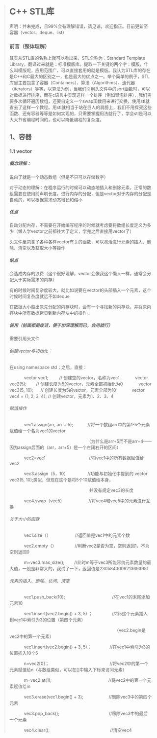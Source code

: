 > # C++ STL库
> 
> 声明：并未完成，且99%会有理解错误，请见谅，欢迎指正。目前更新至容器（vector、deque、list） 
> 
> ### 前言（整体理解）
> 
> 其实从STL库的名称上就可以看出来，STL全称为：Standard Template Library，翻译过来就是：标准模版库。提取一下关键的两个字：模版，什么叫模版呢，应用范围广、可以直接套用的就是模版。我认为STL库的存在是C++和C最大的区别之一，也是最大的优点之一。举个简单的例子，STL库里主要包含了容器（Containers）、算法（Algorithms）、迭代器（iterators）等等，以算法为例，当我们引用<algorithm>头文件中的sort函数时，可以对数据进行排序，而在c语言中实现这样一个排序（例如冒泡排序），我们需要多次循环遍历数组，还要自定义一个swap函数用来进行交换，使用stl就省去了这样一个教程。用stl就相当于站在巨人的肩膀上，我们不用探究这些函数、还有容器等等是如何实现的，只需要掌握用法就行了，学会stl是可以大大节省编程时间的，也可以降低编程的复杂度。
> 
> ## 1、容器
> 
> ### 1.1 vector
> 
> ##### 概念理解：
> 
> 说白了就是一个动态数组（但是不只可以存储数字）
> 
> 对于动态的理解：在程序运行的时候可以动态地插入和删除元素，正常的数组需要在使用前声明长度，进行内存的分配，但是vector对于内存的分配是自动的，可以根据需求动态增长和缩小
> 
> ##### 优点
> 
> 自动分配内存，不需要在开始编写程序的时候就考虑要将数组长度定义为多少（懒人学vector之前都往大了定义，学完之后直接用vector了）
> 
> 头文件里包含了各种各样vector有关的函数，可以灵活进行元素的插入、删除、清空以及获取大小等操作
> 
> ##### 缺点
> 
> 会造成内存的浪费（这个很好理解，vector会像我这个懒人一样，通常会分配大于实际需求的内存）
> 
> 有的时候时间复杂度较大，就比如说要在vector的头部插入一个元素，这个时候时间复杂度就远不如deque
> 
> 在数据大小超出原先分配的内存块时，会有一个寻找新的内存块，并将原内存块中所有数据拷贝到新内存块中的操作。
> 
> ##### 使用（前面都是废话，便于加深理解而已，会用就行）
> 
> 需要引用<vector>头文件
> 
> ###### 创建vector与初始化：
> 
> 在using namespace std；之后，直接：
> 
>             vector<int> vec1;                          // 创建空的vector，名称为vec1
>             vector<int> vec2(5);                      // 创建长度为5的vector，元素全部初始化为0
>             vector<int> vec3(5, 10);                // 创建长度为5的vector，元素全部为10
>             vector<int> vec4 = {1, 2, 3, 4};      // 创建vector，元素为1、2、3、4
> 
> ###### 赋值操作
> 
>             vec1.assign(arr, arr + 5);            //将一个数组arr中的第1-5个元素赋值给一个名为vec1的vector
> 
>                                                                 （为什么是arr+5而不是arr+4——因为assign后面的（arr，arr+5）是一个左闭右开的区间）
> 
>             vec2=vec1                                    //将vec1中的所有数据赋值给vec2
> 
>             vec3.assign（5，10）                //功能与初始化中提到的 vector<int> vec3(5, 10);类似，但现在这个是将5个10赋值给本身，
> 
>                                                                   并没有规定vec3的长度
> 
>             vec4.swap（vec5）                    //将vec4和vec5中的元素进行互换
> 
> ###### 关于大小的函数
> 
>             vec1.size（）                    //返回值是vec1中的元素个数
> 
>             vec2.empty（）               //判断vec2是否为空，空则返回1，不为空则返回0
> 
>             m=vec3.max_size();        //此时m等于vec3所能容纳元素数量的最大值，一般是非常大的，我试了一下，返回值是2305843009213693951
> 
> ###### 元素的插入、删除、访问、清空
> 
>             vec1.push_back(10);                                       //在vec1的末尾添加元素10
> 
>             vec1.insert(vec2.begin() + 3, 5) ；                //将5这个元素插入到vec1中索引为3的位置（第四个元素）
> 
>                                                                                        （vec2.begin是vec2中的第一个元素）
> 
>             vec1.insert(vec2.begin() + 3, 5)；               //在vec1中索引为3的位置插入10个5
> 
>             n=vec2[0]；                                                  //将vec2中的第一个元素赋值给n（与数组类似，可以在[]中输入下标来访问元素）
> 
>             m=vec2.at(1);                                               //将vec2中的第一个元素赋值给m
> 
>             vec3.erase(vec1.begin() + 3);                     //删除vec3中的第四个元素
> 
>             vec3.pop_back();                                         //移除vec3中的最后一个元素
> 
>             vec4.clear();                                                  //清空vec4


